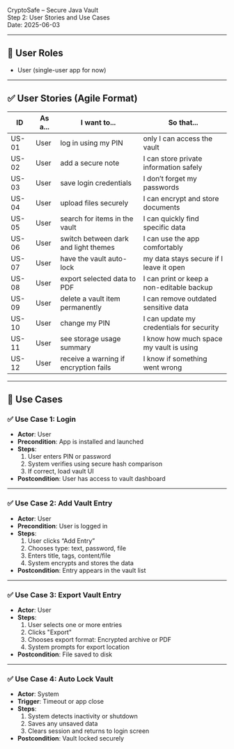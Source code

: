 CryptoSafe – Secure Java Vault  
Step 2: User Stories and Use Cases  
Date: 2025-06-03

---

## 📌 User Roles
- User (single-user app for now)

---

## ✅ User Stories (Agile Format)

| ID    | As a... | I want to...                         | So that...                                |
|-------|---------|--------------------------------------|--------------------------------------------|
| US-01 | User    | log in using my PIN                  | only I can access the vault                |
| US-02 | User    | add a secure note                    | I can store private information safely     |
| US-03 | User    | save login credentials               | I don’t forget my passwords                |
| US-04 | User    | upload files securely                | I can encrypt and store documents          |
| US-05 | User    | search for items in the vault        | I can quickly find specific data           |
| US-06 | User    | switch between dark and light themes | I can use the app comfortably              |
| US-07 | User    | have the vault auto-lock             | my data stays secure if I leave it open    |
| US-08 | User    | export selected data to PDF          | I can print or keep a non-editable backup  |
| US-09 | User    | delete a vault item permanently      | I can remove outdated sensitive data       |
| US-10 | User    | change my PIN                        | I can update my credentials for security   |
| US-11 | User    | see storage usage summary            | I know how much space my vault is using    |
| US-12 | User    | receive a warning if encryption fails| I know if something went wrong             |

---

## 📘 Use Cases

### ✅ Use Case 1: Login
- **Actor**: User  
- **Precondition**: App is installed and launched  
- **Steps**:
  1. User enters PIN or password  
  2. System verifies using secure hash comparison  
  3. If correct, load vault UI  
- **Postcondition**: User has access to vault dashboard  

---

### ✅ Use Case 2: Add Vault Entry
- **Actor**: User  
- **Precondition**: User is logged in  
- **Steps**:
  1. User clicks “Add Entry”  
  2. Chooses type: text, password, file  
  3. Enters title, tags, content/file  
  4. System encrypts and stores the data  
- **Postcondition**: Entry appears in the vault list  

---

### ✅ Use Case 3: Export Vault Entry
- **Actor**: User  
- **Steps**:
  1. User selects one or more entries  
  2. Clicks "Export"  
  3. Chooses export format: Encrypted archive or PDF  
  4. System prompts for export location  
- **Postcondition**: File saved to disk  

---

### ✅ Use Case 4: Auto Lock Vault
- **Actor**: System  
- **Trigger**: Timeout or app close  
- **Steps**:
  1. System detects inactivity or shutdown  
  2. Saves any unsaved data  
  3. Clears session and returns to login screen  
- **Postcondition**: Vault locked securely